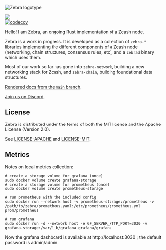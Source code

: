 ![Zebra logotype](https://www.zfnd.org/images/zebra-logotype.png)

![](https://github.com/actions/hello-world/workflows/.github/workflows/main.yml/badge.svg) \
[![codecov](https://codecov.io/gh/ZcashFoundation/zebra/branch/main/graph/badge.svg)](https://codecov.io/gh/ZcashFoundation/zebra)

Hello! I am Zebra, an ongoing Rust implementation of a Zcash node.

Zebra is a work in progress.  It is developed as a collection of `zebra-*`
libraries implementing the different components of a Zcash node (networking,
chain structures, consensus rules, etc), and a `zebrad` binary which uses them.

Most of our work so far has gone into `zebra-network`, building a new
networking stack for Zcash, and `zebra-chain`, building foundational data
structures.

[Rendered docs from the `main` branch](https://doc.zebra.zfnd.org).

[Join us on Discord](https://discord.gg/na6QZNd).

## License

Zebra is distributed under the terms of both the MIT license
and the Apache License (Version 2.0).

See [LICENSE-APACHE](LICENSE-APACHE) and [LICENSE-MIT](LICENSE-MIT).

## Metrics

Notes on local metrics collection:

```
# create a storage volume for grafana (once)
sudo docker volume create grafana-storage
# create a storage volume for prometheus (once)
sudo docker volume create prometheus-storage

# run prometheus with the included config
sudo docker run --network host -v prometheus-storage:/prometheus -v /path/to/zebra/prometheus.yaml:/etc/prometheus/prometheus.yml  prom/prometheus

# run grafana
sudo docker run -d --network host -e GF_SERVER_HTTP_PORT=3030 -v grafana-storage:/var/lib/grafana grafana/grafana
```

Now the grafana dashboard is available at http://localhost:3030 ; the default password is admin/admin.
